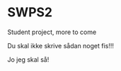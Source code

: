 SWPS2
=====

Student project, more to come



Du skal ikke skrive sådan noget fis!!!


Jo jeg skal så! 